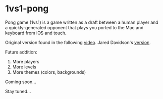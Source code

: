 # 1vs1-pong

Pong game (1vs1) is a game written as a draft between a human player and a quickly-generated opponent that plays you ported to the Mac and keyboard from iOS and touch.

Original version found in the following [video](https://www.youtube.com/watch?v=LdL99CH23E8).
Jared Davidson's [version](https://github.com/Archetapp/Pong).

Future addition:

1. More players
2. More levels
3. More themes (colors, backgrounds)

Coming soon...

Stay tuned...
